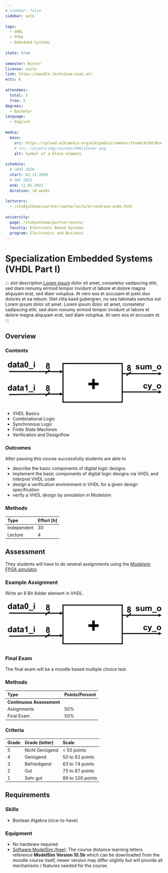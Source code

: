```yaml
---
# sidebar: false
sidebar: auto

tags:
  - VHDL
  - FPGA
  - Embedded Systems

state: true

semester: Winter
license: uastw
link: https://moodle.technikum-wien.at/
ects: 6

attendees:
  total: 5
  free: 5
degrees:
  - Bachelor
language:
  - English

media:
  main:
    src: https://upload.wikimedia.org/wikipedia/commons/thumb/8/8d/Mux-Symbol_DIN40900.svg/170px-Mux-Symbol_DIN40900.svg.png
    # src: /assets/img/courses/VHDL1Cover.png
    alt: Symbol of a block element.

schedule:
  # CW45 2020
  start: 02.11.2020
  # CW2 2021
  end: 11.01.2021
  duration: 10 weeks

lecturers:
  - /studyathome/partner/uastw/lecturer/andreas-puhm.html

university:
  page: /studyathome/partner/uastw/
  faculty: Electronic Based Systems
  program: Electronics and Business
---
```


# Specialization Embedded Systems (VHDL Part I)

::: slot description
[Lorem ipsum](https://loremipsum.de/) dolor sit amet, consetetur sadipscing elitr, sed diam nonumy eirmod tempor invidunt ut labore et dolore magna aliquyam erat, sed diam voluptua.
At vero eos et accusam et justo duo dolores et ea rebum.
Stet clita kasd gubergren, no sea takimata sanctus est Lorem ipsum dolor sit amet.
Lorem ipsum dolor sit amet, consetetur sadipscing elitr, sed diam nonumy eirmod tempor invidunt ut labore et dolore magna aliquyam erat, sed diam voluptua.
At vero eos et accusam et.
:::

## Overview

### Contents

<!-- FIXME:
* Bild mit ./ wird nicht angezeigt
* Bild unter /assets/... wird bei base="/hub-public/" nicht angezeigt
 -->

![8 Bit Adder block element](./img/vhdl-adder.png)

- VHDL Basics
- Combinational Logic
- Synchronous Logic
- Finite State Machines
- Verification and Designflow

### Outcomes

After passing this course successfully students are able to

- describe the basic components of digital logic designs
- implement the basic components of digital logic designs via VHDL and interpret VHDL code
- design a verification environment in VHDL for a given design specification
- verify a VHDL design by simulation in Modelsim

### Methods

| Type        | Effort \[h\] |
| :---------- | :----------- |
| Independent | 30           |
| Lecture     | 4            |

## Assessment

They students will have to do several assignments using the [Modelsim FPGA simulator](https://www.intel.com/content/www/us/en/software/programmable/quartus-prime/model-sim.html).

### Example Assignment

Write an 8 Bit Adder element in VHDL.

![8 Bit Adder block element](./img/vhdl-adder.png)

### Final Exam

The final exam will be a moodle based multiple choice test.

### Methods

| Type                      | Points/Percent |
| :------------------------ | :------------- |
| **Continuous Assessment** |                |
| Assignments               | 50%            |
| Final Exam                | 50%            |

### Criteria

| Grade | Grade (letter) | Scale            |
| :---- | :------------- | :--------------- |
| 5     | Nicht Genügend | < 50 points      |
| 4     | Genügend       | 50 to 62 points  |
| 3     | Befriedigend   | 63 to 74 points  |
| 2     | Gut            | 75 to 87 points  |
| 1     | Sehr gut       | 88 to 100 points |

## Requirements

### Skills

- Boolean Algebra (nice-to-have)

### Equipment

- No hardware required
- [Software ModelSim (free)](https://www.intel.com/content/www/us/en/software/programmable/quartus-prime/model-sim.html):
  The course distance learning letters reference **ModelSim Version 10.5b** which can be downloaded from the moodle course itself, newer version may differ slightly but will provide all mechanisms / features needed for the course.
